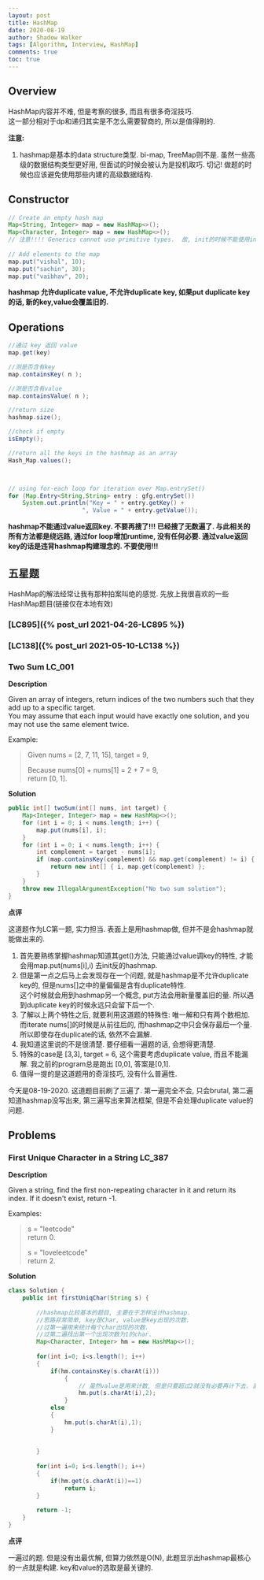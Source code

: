 ```yaml
---
layout: post
title: HashMap
date: 2020-08-19
author: Shadow Walker
tags: [Algorithm, Interview, HashMap]
comments: true
toc: true
---
```


## Overview

HashMap内容并不难, 但是考察的很多, 而且有很多奇淫技巧.  
这一部分相对于dp和递归其实是不怎么需要智商的, 所以是值得刷的.

**注意:**

1. hashmap是基本的data structure类型. bi-map, TreeMap则不是. 虽然一些高级的数据结构类型更好用, 但面试的时候会被认为是投机取巧. 切记!  做题的时候也应该避免使用那些内建的高级数据结构. 

## Constructor
```java
// Create an empty hash map 
Map<String, Integer> map = new HashMap<>(); 
Map<Character, Integer> map = new HashMap<>();
// 注意!!!! Generics cannot use primitive types.  故, init的时候不能使用int和char, 而要使用Integer和Character. 
  
// Add elements to the map 
map.put("vishal", 10); 
map.put("sachin", 30); 
map.put("vaibhav", 20); 
```
**hashmap 允许duplicate value, 不允许duplicate key, 如果put duplicate key的话, 新的key,value会覆盖旧的.**

## Operations

```java
//通过 key 返回 value
map.get(key)

//测是否含有key
map.containsKey( n );

//测是否含有value
map.containsValue( n );

//return size
hashmap.size();

//check if empty
isEmpty();

//return all the keys in the hashmap as an array
Hash_Map.values();



// using for-each loop for iteration over Map.entrySet() 
for (Map.Entry<String,String> entry : gfg.entrySet())  
    System.out.println("Key = " + entry.getKey() + 
                     ", Value = " + entry.getValue()); 
```
**hashmap不能通过value返回key. 不要再搜了!!! 已经搜了无数遍了. 与此相关的所有方法都是绕远路, 通过for loop增加runtime, 没有任何必要. 通过value返回key的话是违背hashmap构建理念的. 不要使用!!!**


## 五星题

HashMap的解法经常让我有那种拍案叫绝的感觉.  先放上我很喜欢的一些HashMap题目(链接仅在本地有效) 

### [LC895]({% post_url  2021-04-26-LC895 %})

### [LC138]({% post_url  2021-05-10-LC138 %})

### Two Sum LC_001

**Description**

Given an array of integers, return indices of the two numbers such that they add up to a specific target.  
You may assume that each input would have exactly one solution, and you may not use the same element twice.

Example:
> Given nums = [2, 7, 11, 15], target = 9,
> 
> Because nums[0] + nums[1] = 2 + 7 = 9,  
> return [0, 1].

**Solution**

```java
public int[] twoSum(int[] nums, int target) {
    Map<Integer, Integer> map = new HashMap<>();
    for (int i = 0; i < nums.length; i++) {
        map.put(nums[i], i);
    }
    for (int i = 0; i < nums.length; i++) {
        int complement = target - nums[i];
        if (map.containsKey(complement) && map.get(complement) != i) {
            return new int[] { i, map.get(complement) };
        }
    }
    throw new IllegalArgumentException("No two sum solution");
}
```

**点评**

这道题作为LC第一题, 实力担当. 表面上是用hashmap做, 但并不是会hashmap就能做出来的. 

1. 首先要熟练掌握hashmap知道其get()方法, 只能通过value调key的特性, 才能会用map.put(nums[i],i) 去init反的hashmap. 
2. 但是第一点之后马上会发现存在一个问题, 就是hashmap是不允许duplicate key的, 但是nums[]之中的量偏偏是含有duplicate特性.  
    这个时候就会用到hashmap另一个概念, put方法会用新量覆盖旧的量. 所以遇到duplicate key的时候永远只会留下后一个. 
3. 了解以上两个特性之后, 就要利用这道题的特殊性: 唯一解和只有两个数相加.  而iterate nums[]的时候是从前往后的, 而hashmap之中只会保存最后一个量. 所以即使存在duplicate的话, 依然不会漏解.  
4. 我知道这里说的不是很清楚. 要仔细看一遍题的话, 会想得更清楚. 
5. 特殊的case是 [3,3], target = 6, 这个需要考虑duplicate value, 而且不能漏解. 我之前的program总是跑出 [0,0], 答案是[0,1]. 
6. 值得一提的是这道题用的奇淫技巧, 没有什么普遍性. 

今天是08-19-2020. 这道题目前刷了三遍了. 第一遍完全不会, 只会brutal, 第二遍知道hashmap没写出来, 第三遍写出来算法框架, 但是不会处理duplicate value的问题. 

## Problems


### First Unique Character in a String LC_387

**Description**

Given a string, find the first non-repeating character in it and return its index. If it doesn't exist, return -1.

Examples:

> s = "leetcode"  
> return 0.
> 
> s = "loveleetcode"  
> return 2.


**Solution**


```java
class Solution {
    public int firstUniqChar(String s) {
        
        //hashmap比较基本的题目, 主要在于怎样设计hashmap. 
        //思路非常简单, key是Char, value是key出现的次数.  
        //过第一遍用来统计每个char出现的次数. 
        //过第二遍找出第一个出现次数为1的char. 
        Map<Character, Integer> hm = new HashMap<>();
        
        for(int i=0; i<s.length(); i++)
        {
            if(hm.containsKey(s.charAt(i)))
                {
                    // 虽然value是用来计数, 但是只要超过2就没有必要再计下去. 直接放个2就可以, 提升算力. 
                    hm.put(s.charAt(i),2);
                }
            else
            {
                hm.put(s.charAt(i),1);
            }
            
            
        }
        
        for(int i=0; i<s.length(); i++)
        {
            if(hm.get(s.charAt(i))==1)
                return i;
        }
        
        return -1;
    }
}
```

**点评**

一遍过的题. 但是没有出最优解, 但算力依然是O(N), 此题显示出hashmap最核心的一点就是构建. key和value的选取是最关键的. 

